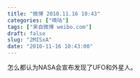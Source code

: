```yaml
---
title: "微博 2010.11.16 10:43"
categories: ["嘀咕"]
tags: ["来自微博 weibo.com"]
draft: false
slug: "2MISxA"
date: "2010-11-16 10:43:00"
---
```


<p>怎么都认为NASA会宣布发现了UFO和外星人。 ​​​​</p>

